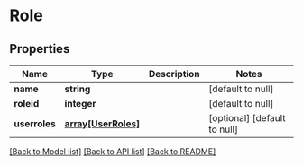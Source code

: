 # Role

## Properties
Name | Type | Description | Notes
------------ | ------------- | ------------- | -------------
**name** | **string** |  | [default to null]
**roleid** | **integer** |  | [default to null]
**userroles** | [**array[UserRoles]**](UserRoles.md) |  | [optional] [default to null]

[[Back to Model list]](../README.md#documentation-for-models) [[Back to API list]](../README.md#documentation-for-api-endpoints) [[Back to README]](../README.md)


